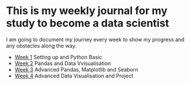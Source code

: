 # This is my weekly journal for my study to become a data scientist

I am going to document my journey every week to show my progress and any obstacles along the way.

- [Week 1](week1.md) Setting up and Python Basic
- [Week 2](week2.md) Pandas and Data Vvisualisation
- [Week 3](week3.md) Advanced Pandas, Matplotlib and Seaborn
- [Week 4](week4.md) Advanced Data Visualisation and Project
